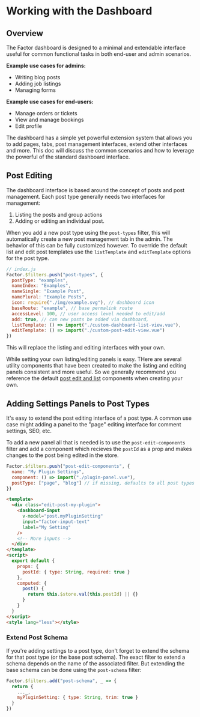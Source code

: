 # Working with the Dashboard

## Overview

The Factor dashboard is designed to a minimal and extendable interface useful for common functional tasks in both end-user and admin scenarios.

**Example use cases for admins:**

- Writing blog posts
- Adding job listings
- Managing forms

**Example use cases for end-users:**

- Manage orders or tickets
- View and manage bookings
- Edit profile

The dashboard has a simple yet powerful extension system that allows you to add pages, tabs, post management interfaces, extend other interfaces and more. This doc will discuss the common scenarios and how to leverage the powerful of the standard dashboard interface.

## Post Editing

The dashboard interface is based around the concept of posts and post management. Each post type generally needs two interfaces for management:

1. Listing the posts and group actions
2. Adding or editing an individual post.

When you add a new post type using the `post-types` filter, this will automatically create a new post management tab in the admin. The behavior of this can be fully customized however. To override the default list and edit post templates use the `listTemplate` and `editTemplate` options for the post type.

```js
// index.js
Factor.$filters.push("post-types", {
  postType: "examples",
  nameIndex: "Examples",
  nameSingle: "Example Post",
  namePlural: "Example Posts",
  icon: require("./img/example.svg"), // dashboard icon
  baseRoute: "example", // base permalink route
  accessLevel: 100, // user access level needed to edit/add
  add: true, // can new posts be added via dashboard,
  listTemplate: () => import("./custom-dashboard-list-view.vue"),
  editTemplate: () => import("./custom-post-edit-view.vue")
})
```

This will replace the listing and editing interfaces with your own.

While setting your own listing/editing panels is easy. THere are several utility components that have been created to make the listing and editing panels consistent and more useful. So we generally recommend you reference the default [post edit and list](https://github.com/fiction-com/factor/tree/master/%40factor/%40core/post) components when creating your own.

## Adding Settings Panels to Post Types

It's easy to extend the post editing interface of a post type. A common use case might adding a panel to the "page" editing interface for comment settings, SEO, etc.

To add a new panel all that is needed is to use the `post-edit-components` filter and add a component which recieves the `postId` as a prop and makes changes to the post being edited in the store.

```js
Factor.$filters.push("post-edit-components", {
  name: "My Plugin Settings",
  component: () => import("./plugin-panel.vue"),
  postType: ["page", "blog"] // if missing, defaults to all post types
})
```

```html
<template>
  <div class="edit-post-my-plugin">
    <dashboard-input
      v-model="post.myPluginSetting"
      input="factor-input-text"
      label="My Setting"
    />
    <!-- More inputs -->
  </div>
</template>
<script>
  export default {
    props: {
      postId: { type: String, required: true }
    },
    computed: {
      post() {
        return this.$store.val(this.postId) || {}
      }
    }
  }
</script>
<style lang="less"></style>
```

### Extend Post Schema

If you're adding settings to a post type, don't forget to extend the schema for that post type (or the base post schema). The exact filter to extend a schema depends on the name of the associated filter. But extending the base schema can be done using the `post-schema` filter:

```js
Factor.$filters.add("post-schema", _ => {
  return {
    ..._,
    myPluginSetting: { type: String, trim: true }
  }
})
```
